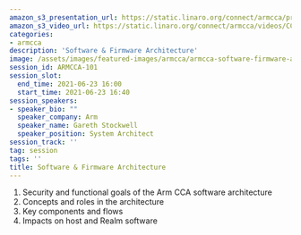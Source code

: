 ```yaml
---
amazon_s3_presentation_url: https://static.linaro.org/connect/armcca/presentations/CCATechEvent-210623-GS.pdf
amazon_s3_video_url: https://static.linaro.org/connect/armcca/videos/CCA-software-firmware-architecture.mp4
categories:
- armcca
description: 'Software & Firmware Architecture'
image: /assets/images/featured-images/armcca/armcca-software-firmware-arch.png
session_id: ARMCCA-101
session_slot:
  end_time: 2021-06-23 16:00
  start_time: 2021-06-23 16:40
session_speakers:
- speaker_bio: ""
  speaker_company: Arm
  speaker_name: Gareth Stockwell
  speaker_position: System Architect
session_track: ''
tag: session
tags: ''
title: Software & Firmware Architecture
---
```

1. Security and functional goals of the Arm CCA software architecture
2. Concepts and roles in the architecture
3. Key components and flows
4. Impacts on host and Realm software